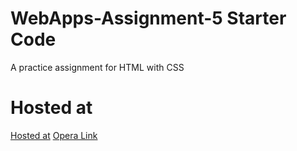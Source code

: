 # WebApps-Assignment-5 Starter Code
A practice assignment for HTML with CSS
# Hosted at
[Hosted at](https://github.com/44-563-Web-Apps-F22/44563-webapps-assignment-5-s555352)
[Opera Link](insects.html)
